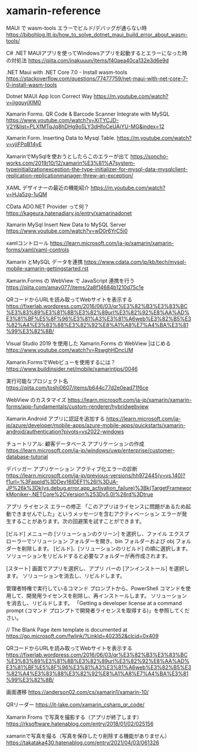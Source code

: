 # xamarin-reference
MAUI で wasm-tools エラーでビルド/デバッグが通らない時
https://bibohlog.ltt.jp/how_to_solve_dotnet_maui_build_error_about_wasm-tools/

C# .NET MAUIアプリを使ってWindowsアプリを起動するとエラーになった時の対処法
https://qiita.com/inakuuun/items/f40aea40ca132e3d6e9d

.NET Maui with .NET Core 7.0 - Install wasm-tools
https://stackoverflow.com/questions/77477759/net-maui-with-net-core-7-0-install-wasm-tools

Dotnet MAUI App Icon Correct Way
https://m.youtube.com/watch?v=iigquyjXlM0

Xamarin Forms. QR Code & Barcode Scanner Integrate with MySQL https://www.youtube.com/watch?v=XiTYCJD-V2Y&list=PLXfMTqJq8hDHg9o5LY3dHfoCeUAiYU-MG&index=12

Xamarin Form. Inserting Data to Mysql Table. https://m.youtube.com/watch?v=vjiFPqB14yE

XamarinでMySqlを使おうとしたらこのエラーが出て
https://soncho-works.com/2019/10/12/xamarin%E3%81%A7system-typeinitializationexception-the-type-initializer-for-mysql-data-mysqlclient-replication-replicationmanager-threw-an-exception/

XAML デザイナーの最近の機能紹介
https://m.youtube.com/watch?v=HJa5zg-1uQM

CData ADO.NET Provider って何？
https://kageura.hatenadiary.jp/entry/xamarinadonet

Xamarin MySql Insert New Data to MySQL Server
https://www.youtube.com/watch?v=wD0r6YrC5i0

xamlコントロール
https://learn.microsoft.com/ja-jp/xamarin/xamarin-forms/xaml/xaml-controls

Xamarin とMySQL データを連携
https://www.cdata.com/jp/kb/tech/mysql-mobile-xamarin-gettingstarted.rst

Xamarin.Forms の WebView で JavaScript 連携を行う
https://qiita.com/amay077/items/2a8f14684b1210d75c1e

QRコードからURLを読み取ってWebサイトを表示する
https://fixerlab.wordpress.com/2016/06/03/qr%E3%82%B3%E3%83%BC%E3%83%89%E3%81%8B%E3%82%89url%E3%82%92%E8%AA%AD%E3%81%BF%E5%8F%96%E3%81%A3%E3%81%A6web%E3%82%B5%E3%82%A4%E3%83%88%E3%82%92%E8%A1%A8%E7%A4%BA%E3%81%99%E3%82%8B/

Visual Studio 2019 を使用した Xamarin.Forms の WebView |はじめる
https://www.youtube.com/watch?v=RswghHDncUM

Xamarin.FormsでWebビューを使用するには？
https://www.buildinsider.net/mobile/xamarintips/0046

実行可能なプロジェクト名
https://qiita.com/toshi0607/items/b644c77d2e0ead71f6ce

WebView のカスタマイズ
https://learn.microsoft.com/ja-jp/xamarin/xamarin-forms/app-fundamentals/custom-renderer/hybridwebview


Xamarin.Android アプリに認証を追加する
https://learn.microsoft.com/ja-jp/azure/developer/mobile-apps/azure-mobile-apps/quickstarts/xamarin-android/authentication?pivots=vs2022-windows

チュートリアル: 顧客データベース アプリケーションの作成
https://learn.microsoft.com/ja-jp/windows/uwp/enterprise/customer-database-tutorial

デバッガー アプリケーション アクティブ化エラーの診断
https://learn.microsoft.com/ja-jp/previous-versions/hh972445(v=vs.140)?f1url=%3FappId%3DDev16IDEF1%26l%3DJA-JP%26k%3Dk(vs.debug.error.app_activation_failure)%3Bk(TargetFrameworkMoniker-.NETCore%2CVersion%253Dv5.0)%26rd%3Dtrue

アプリ ライセンス エラーの修正
「このアプリはライセンスに問題があるため起動できませんでした」というメッセージを含むアクティベーション エラーが発生することがあります。次の回避策を試すことができます。

[ビルド] メニューの [ソリューションのクリーン] を選択し、ファイル エクスプローラーでソリューション フォルダーを開き、bin フォルダーおよび obj フォルダーを削除します。 [ビルド]、[ソリューションのリビルド] の順に選択します。 ソリューションをリビルドすると必要なフォルダーが再作成されます。

[スタート] 画面でアプリを選択し、アプリ バーの [アンインストール] を選択します。 ソリューションを消去し、リビルドします。

管理者特権で実行しているコマンド プロンプトから、PowerShell コマンドを使用して、開発用ライセンスを削除し、再インストールします。 ソリューションを消去し、リビルドします。 「Getting a developer license at a command prompt (コマンド プロンプトで開発者ライセンスを取得する)」を参照してください。

// The Blank Page item template is documented at https://go.microsoft.com/fwlink/?LinkId=402352&clcid=0x409

QRコードからURLを読み取ってWebサイトを表示する
https://fixerlab.wordpress.com/2016/06/03/qr%E3%82%B3%E3%83%BC%E3%83%89%E3%81%8B%E3%82%89url%E3%82%92%E8%AA%AD%E3%81%BF%E5%8F%96%E3%81%A3%E3%81%A6web%E3%82%B5%E3%82%A4%E3%83%88%E3%82%92%E8%A1%A8%E7%A4%BA%E3%81%99%E3%82%8B/

画面遷移
https://anderson02.com/cs/xamarin1/xamarin-10/

QRリーダー
https://it-lake.com/xamarin_csharp_qr_code/

Xamarin Froms で写真を撮影する（アプリが終了します）
https://rksoftware.hatenablog.com/entry/2018/01/02/025156

xamarinで写真を撮る（写真を保存したり削除する機能がありません）
https://takataka430.hatenablog.com/entry/2021/04/03/061326

